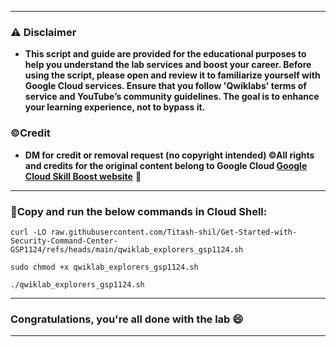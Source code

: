 



---

### ⚠️ Disclaimer
- **This script and guide are provided for  the educational purposes to help you understand the lab services and boost your career. Before using the script, please open and review it to familiarize yourself with Google Cloud services. Ensure that you follow 'Qwiklabs' terms of service and YouTube’s community guidelines. The goal is to enhance your learning experience, not to bypass it.**

### ©Credit
- **DM for credit or removal request (no copyright intended) ©All rights and credits for the original content belong to Google Cloud [Google Cloud Skill Boost website](https://www.cloudskillsboost.google/)** 🙏

---

### 🚨Copy and run the below commands in Cloud Shell:

```
curl -LO raw.githubusercontent.com/Titash-shil/Get-Started-with-Security-Command-Center-GSP1124/refs/heads/main/qwiklab_explorers_gsp1124.sh

sudo chmod +x qwiklab_explorers_gsp1124.sh

./qwiklab_explorers_gsp1124.sh
```
---



### Congratulations, you're all done with the lab 😄

---

